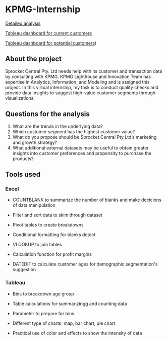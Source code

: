 # KPMG-Internship 
[Detailed analysis](https://www.linkedin.com/pulse/sprocket-central-pty-ltd-kpmg-internship-hannah-pham/?trackingId=v2TjcCYsTtqMAyYr9VjjOA%3D%3D)

[Tableau dashboard for current customers](https://public.tableau.com/app/profile/hannah.pham.analysis/viz/CustomersSegment_16711893179500/Maindashboard)

[Tableau dashboard for potential customers](https://public.tableau.com/app/profile/hannah.pham.analysis/viz/SprocketCentralCo-PotentialCustomers/Dashboard1))

## About the project
Sprocket Central Pty. Ltd needs help with its customer and transaction data by consulting with KPMG. KPMG Lighthouse and Innovation Team has expertise in Analytics, Information, and Modeling and is assigned this project. In this virtual internship, my task is to conduct quality checks and provide data insights to suggest high-value customer segments through visualizations.

## Questions for the analysis
1. What are the trends in the underlying data?
2. Which customer segment has the highest customer value?
3. What do you propose should be Sprocket Central Pty Ltd’s marketing and growth strategy?
4. What additional external datasets may be useful to obtain greater insights into customer preferences and propensity to purchase the products?

## Tools used

### Excel

- COUNTBLANK to summarize the number of blanks and make decicions of data manipulation
* Filter and sort data to skim through dataset
+ Pivot tables to create breakdowns 
- Conditional formatting for blanks detect
* VLOOKUP to join tables
+ Calculation function for profit margins
- DATEDIF to calculate customer ages for demographic segmentation's suggestion 

### Tableau 

- Bins to breakdown age group
* Table calculations for summarizingg and counting data 
+ Parameter to prepare for bins 
- Different type of charts: map, bar chart, pie chart
* Practical use of color and effects to show the intensity of data 

